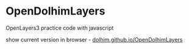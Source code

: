 # OpenDolhimLayers
OpenLayers3 practice code with javascript

show current version in browser - [dolhim.github.io/OpenDolhimLayers](dolhim.github.io/OpenDolhimLayers)
